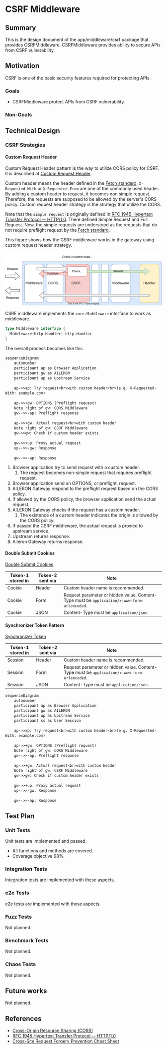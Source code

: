 # CSRF Middleware

## Summary

This is the design document of the app/middleware/csrf package that provides CSRFMiddleware.
CSRFMiddleware provides ability to secure APIs from CSRF vulnerability.

## Motivation

CSRF is one of the basic security features required for protecting APIs.

### Goals

- CSRFMiddleware protect APIs from CSRF vulnerability.

### Non-Goals

## Technical Design

### CSRF Strategies

#### Custom Request Header

Custom Request Header pattern is the way to utilize CORS policy for CSRF.
It is described at [Custom Request Header](https://cheatsheetseries.owasp.org/cheatsheets/Cross-Site_Request_Forgery_Prevention_Cheat_Sheet.html#custom-request-headers).

Custom header means the header defined in the [Fetch standard](https://fetch.spec.whatwg.org/).
`X-Requested-With` or `X-Requested-From` are one of the commonly used header.
By adding a custom header to request, it becomes non simple request.
Therefore, the requests are supposed to be allowed by the server's CORS policy.
Custom request header strategy is the strategy that utilize the CORS.

Note that the `simple request` is originally defined in [RFC 1945 Hypertext Transfer Protocol -- HTTP/1.0](https://datatracker.ietf.org/doc/rfc1945/).
There defined Simple Request and Full Request.
Now, the simple requests are understood as the requests that do not require preflight request
by the [Fetch standard](https://fetch.spec.whatwg.org/).

This figure shows how the CSRF middleware works in the gateway using custom request header strategy.

![csrf-custom-header.svg](./img/csrf-custom-header.svg)

CSRF middleware implements the `core.Middleware` interface to work as middleware.

```go
type Middleware interface {
  Middleware(http.Handler) http.Handler
}
```

The overall process becomes like this.

```mermaid
sequenceDiagram
    autonumber
    participant ap as Browser Application
    participant gw as AILERON
    participant up as Upstream Service

    ap->>ap: Try request<br>with custom header<br>(e.g. X-Requested-With: example.com)
    
    ap->>+gw: OPTIONS (Preflight request)
    Note right of gw: CORS Middleware
    gw-->>-ap: Preflight response

    ap->>+gw: Actual request<br>with custom header
    Note right of gw: CSRF Middleware
    gw->>gw: Check if custom header exists

    gw->>+up: Proxy actual request
    up-->>-gw: Response

    gw-->>-ap: Response
```

1. Browser application try to send request with a custom header.
   1. The request becomes non-simple request that requires preflight request.
2. Browser application send an OPTIONS, or preflight, request.
3. AILERON Gateway respond to the preflight request based on the CORS policy.
4. If allowed by the CORS policy, the browser application send the actual request.
5. AILERON Gateway checks if the request has a custom header.
   1. The existence of a custom header indicates the origin is allowed by the CORS policy.
6. If passed the CSRF middleware, the actual request is proxied to upstream service.
7. Upstream returns response.
8. Aileron Gateway returns response.

#### Double Submit Cookies

[Double Submit Cookies](https://cheatsheetseries.owasp.org/cheatsheets/Cross-Site_Request_Forgery_Prevention_Cheat_Sheet.html#double-submit-cookie)

| Token-1 stored in | Token-2 sent via | Note |
| - | - | - |
| Cookie | Header | Custom header name is recommended. |
| Cookie | Form | Request parameter or hidden value. Content-Type must be `application/x-www-form-urlencoded`. |
| Cookie | JSON | Content-Type must be `application/json`. |

#### Synchronizer Token Pattern

[Synchronizer Token](https://cheatsheetseries.owasp.org/cheatsheets/Cross-Site_Request_Forgery_Prevention_Cheat_Sheet.html#synchronizer-token-pattern)

| Token-1 stored in | Token-2 sent via | Note |
| - | - | - |
| Session | Header | Custom header name is recommended. |
| Session | Form | Request parameter or hidden value. Content-Type must be `application/x-www-form-urlencoded`. |
| Session | JSON | Content-Type must be `application/json`. |

```mermaid
sequenceDiagram
    autonumber
    participant ap as Browser Application
    participant gw as AILERON
    participant up as Upstream Service
    participant ss as User Session

    ap->>ap: Try request<br>with custom header<br>(e.g. X-Requested-With: example.com)
    
    ap->>+gw: OPTIONS (Preflight request)
    Note right of gw: CORS Middleware
    gw-->>-ap: Preflight response

    ap->>+gw: Actual request<br>with custom header
    Note right of gw: CSRF Middleware
    gw->>gw: Check if custom header exists

    gw->>+up: Proxy actual request
    up-->>-gw: Response

    gw-->>-ap: Response
```

## Test Plan

### Unit Tests

Unit tests are implemented and passed.

- All functions and methods are covered.
- Coverage objective 98%.

### Integration Tests

Integration tests are implemented with these aspects.

### e2e Tests

e2e tests are implemented with these aspects.

### Fuzz Tests

Not planned.

### Benchmark Tests

Not planned.

### Chaos Tests

Not planned.

## Future works

Not planned.

## References

- [Cross-Origin Resource Sharing (CORS)](https://developer.mozilla.org/en-US/docs/Web/HTTP/CORS)
- [RFC 1945 Hypertext Transfer Protocol -- HTTP/1.0](https://datatracker.ietf.org/doc/rfc1945/)
- [Cross-Site Request Forgery Prevention Cheat Sheet](https://cheatsheetseries.owasp.org/cheatsheets/Cross-Site_Request_Forgery_Prevention_Cheat_Sheet.html)
